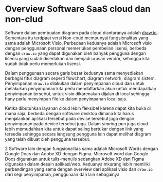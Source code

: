 # Overview Software SaaS cloud dan non-clud

Software dalam pembuatan diagram pada cloud diantaranya adalah [draw.io](https://draw.io). Sementara itu terdpaat versi Non-coud mempunyai fungsionalitas yang sama adalah Microsoft Visio. Perbedaan keduanya adalah Microsoft visio dengan penggunaan personal memerlukan pembelian lisensi, berbeda dengan `draw.io` yang dapat digunakan oleh banyak pengguna dengan lisensi yang sudah disertakan dan menjadi urusan vendor, sehingga kita sudah tidak perlu memerlukan lisensi.

Dalam penggunaan secara garis besar keduanya sama menyediakan berbagai fitur diagram seperti flowchart, diagram network, diagram sistem. Penyimpanan `draw.io` dilakukan dalam penyimpanan cloud dan untuk melakukan penyimpanan kita perlu mendaftarkan akun untuk mendapatkan penyimpanan tersebut, untuk visio dikarenakan dijalan di local sehingga hany perlu menyimpan file ke dalam penyimpanan local saja.

Ketika dibutuhkan layanan cloud lebih fleksibel karena dapat kita buka di mana saja, berbeda dengan software desktop dimana kita harus menjalankan aplikasi tersebut pada device tersebut juga dengan penyimpanan pada device tersebut juga. Dalam *sharing* pun juga cloud lebih memudahkan kita untuk dapat saling bertukar dengan link yang tersedia sehingga secara langsung pengguna lain dapat melihat diagram yang telah dibuat oleh pengguna tersebut.

2 Software lain dengan fungsionalitas sama adalah Microsoft Words dengan Google Docs dan Adobe XD dengan Figma. Microsoft word dan Google Docs digunakan untuk tulis-menulis sedangkan Adobe XD dan Figma digunakan dalam desain aplikasi/web. Keduanya mkurang lebih memiliki perbandingan yang sama dengan overview dari aplikasi visio dan `draw.io` dari segi penyimpanan, penggunaan dan lain sebagainya.